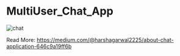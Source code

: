 # MultiUser_Chat_App
 
 ![chat](https://github.com/king4404/MultiUser_Chat_App/assets/117922914/1f7d655e-a9eb-420a-b697-f2450e4686ef)

Read More: https://medium.com/@harshagarwal2225/about-chat-application-646c9a19ff6b
